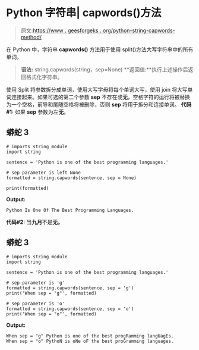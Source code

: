 # Python 字符串| capwords()方法

> 原文:[https://www . geesforgeks . org/python-string-capwords-method/](https://www.geeksforgeeks.org/python-string-capwords-method/)

在 Python 中，字符串 **capwords()** 方法用于使用 split()方法大写字符串中的所有单词。

> **语法:** string.capwords(string，sep=None)
> **返回值:**执行上述操作后返回格式化字符串。

使用 Split 将参数拆分成单词，使用大写字母将每个单词大写，使用 join 将大写单词连接起来。如果可选的第二个参数 **sep** 不存在或**无**，空格字符的运行将被替换为一个空格，前导和尾随空格将被删除，否则 **sep** 将用于拆分和连接单词。
**代码#1:** 如果 **sep** 参数为左**无**。

## 蟒蛇 3

```
# imports string module
import string

sentence = 'Python is one of the best programming languages.'

# sep parameter is left None
formatted = string.capwords(sentence, sep = None)

print(formatted)
```

**Output:** 

```
Python Is One Of The Best Programming Languages.
```

**代码#2:** 当**九月**不是**无。**

## 蟒蛇 3

```
# imports string module
import string

sentence = 'Python is one of the best programming languages.'

# sep parameter is 'g'
formatted = string.capwords(sentence, sep = 'g')
print('When sep = "g"', formatted)

# sep parameter is 'o'
formatted = string.capwords(sentence, sep = 'o')
print('When sep = "o"', formatted)
```

**Output:** 

```
When sep = "g" Python is one of the best progRamming langUagEs.
When sep = "o" PythoN is oNe oF the best proGramming languages.
```